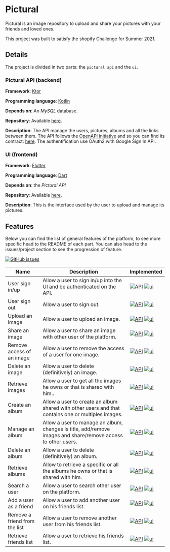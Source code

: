 # Pictural

Pictural is an image repository to upload and share your pictures with your friends and 
loved ones. 

This project was built to satisfy the shopify Challenge for Summer 2021.

## Details

The project is divided in two parts: the `pictural api` and the `ui`.

### Pictural API (backend)

**Framework**: [Ktor](http://ktor.io/)

**Programming language**: [Kotlin](https://kotlinlang.org/)

**Depends on**: An _MySQL_ database.

**Repository**: Available [here](https://github.com/apomalyn/pictural/tree/main/pictural-api).

**Description**: The API manage the users, pictures, albums and all the links between them.
The API follows the [OpenAPI initiative](https://www.openapis.org/) and so you can find its
contract: [here](https://apomalyn.github.io/pictural/#overview). The authentification 
use OAuth2 with Google Sign In API.

### UI (frontend)

**Framework**: [Flutter](http://flutter.dev)

**Programming language**: [Dart](https://dart.dev)

**Depends on**: the _Pictural API_

**Repository**: Available [here](https://github.com/apomalyn/pictural/tree/main/pictural).

**Description**: This is the interface used by the user to upload and manage its pictures.


## Features

Below you can find the list of general features of the platform, to see more specific
head to the README of each part. You can also head to the issues/project section to see
the progression of feature.

[![GitHub issues](https://img.shields.io/github/issues/Naereen/StrapDown.js.svg)](https://github.com/apomalyn/pictural/issues)


| Name                          	| Description                                                                                                  	| Implemented 	|
|-------------------------------	|--------------------------------------------------------------------------------------------------------------	|---------------------------------------------------------------------------------------------------------------------------------------------------------------------- |
| User sign in/up               	| Allow a user to sign in/up into the UI and be authenticated on the API.                                      	| [![API](https://img.shields.io/badge/API-Done-green.svg)](https://shields.io/) [![ui](https://img.shields.io/badge/UI-Done-green.svg)](https://shields.io/)           |
| User sign out                 	| Allow a user to sign out.                                                                                    	| [![API](https://img.shields.io/badge/API-Done-green.svg)](https://shields.io/) [![ui](https://img.shields.io/badge/UI-No-red.svg)](https://shields.io/)               |
| Upload an image               	| Allow a user to upload an image.                                                                             	| [![API](https://img.shields.io/badge/API-Done-green.svg)](https://shields.io/) [![ui](https://img.shields.io/badge/UI-Done-green.svg)](https://shields.io/)           |
| Share an image                	| Allow a user to share an image with other user of the platform.                                              	| [![API](https://img.shields.io/badge/API-Done-green.svg)](https://shields.io/) [![ui](https://img.shields.io/badge/UI-No-red.svg)](https://shields.io/)               |
| Remove access of an image     	| Allow a user to remove the access of a user for one image.                                                   	| [![API](https://img.shields.io/badge/API-Done-green.svg)](https://shields.io/) [![ui](https://img.shields.io/badge/UI-No-red.svg)](https://shields.io/)               |
| Delete an image               	| Allow a user to delete (definitively) an image.                                                              	| [![API](https://img.shields.io/badge/API-Done-green.svg)](https://shields.io/) [![ui](https://img.shields.io/badge/UI-No-red.svg)](https://shields.io/)               |
| Retrieve images               	| Allow a user to get all the images he owns or that is shared with him..                                      	| [![API](https://img.shields.io/badge/API-Done-green.svg)](https://shields.io/) [![ui](https://img.shields.io/badge/UI-In%20progress-orange.svg)](https://shields.io/) |
| Create an album               	| Allow a user to create an album shared with other users and that contains one or multiples images.           	| [![API](https://img.shields.io/badge/API-Done-green.svg)](https://shields.io/) [![ui](https://img.shields.io/badge/UI-No-red.svg)](https://shields.io/)               |
| Manage an album               	| Allow a user to manage an album, changes is title, add/remove images and share/remove access to other users. 	| [![API](https://img.shields.io/badge/API-Done-green.svg)](https://shields.io/) [![ui](https://img.shields.io/badge/UI-No-red.svg)](https://shields.io/)               |
| Delete an album               	| Allow a user to delete (definitively) an album.                                                              	| [![API](https://img.shields.io/badge/API-Done-green.svg)](https://shields.io/) [![ui](https://img.shields.io/badge/UI-No-red.svg)](https://shields.io/)               |
| Retrieve albums               	| Allow to retrieve a specific or all the albums he owns or that is shared with him.                           	| [![API](https://img.shields.io/badge/API-Done-green.svg)](https://shields.io/) [![ui](https://img.shields.io/badge/UI-No-red.svg)](https://shields.io/)               |
| Search a user                 	| Allow a user to search other user on the platform.                                                           	| [![API](https://img.shields.io/badge/API-No-red.svg)](https://shields.io/) [![ui](https://img.shields.io/badge/UI-No-red.svg)](https://shields.io/)                   |
| Add a user as a friend        	| Allow a user to add another user on his friends list.                                                        	| [![API](https://img.shields.io/badge/API-Done-green.svg)](https://shields.io/) [![ui](https://img.shields.io/badge/UI-No-red.svg)](https://shields.io/)               |
| Remove a friend from the list 	| Allow a user to remove another user from his friends list.                                                   	| [![API](https://img.shields.io/badge/API-Done-green.svg)](https://shields.io/) [![ui](https://img.shields.io/badge/UI-No-red.svg)](https://shields.io/)               |
| Retrieve friends list         	| Allow a user to retrieve his friends list.                                                                   	| [![API](https://img.shields.io/badge/API-Done-green.svg)](https://shields.io/) [![ui](https://img.shields.io/badge/UI-No-red.svg)](https://shields.io/)               |
